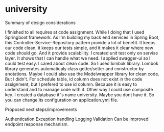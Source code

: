 # university

Summary of design considerations

I finished to all requires at code assignment. While I doing that I used Springboot framework. 
As I'm building my back end services in Spring Boot, this Controller-Service-Repository pattern provide a lot of benefit. It keeps our code clean, it keeps our tests simple, and it makes it clear where new code should go. And it provide scalability. 
I created unit test only on servise layer. It shows that I can handle what we need. 
I applied swagger-ui so I could test easy.
I cared about clean code. So I used lombok library. Lombok library generates automaticaly class getter/setter and constructor by anotations. Maybe I could also use the Modelwrapper library for clean code. But I didn't.
For schedule table, id column does not exist in the code assignment, but I prefered to use id column. Because it is easy to understand and to manage code with it. Other way I could use composite key.
I created a database it"s name university. Maybe you dont have it. So you can change its configuration on application.yml file.


Proposed next steps/improvements

Authentication 
Exception handling
Logging 
Validation
Can be improved endpoint response mechanism.
